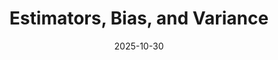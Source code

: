 ---
layout: lecture
number: 19
date: 2025-10-30
published: false
title: Estimators, Bias, and Variance
presented_by: Josh Grossman
slido:
recording: 
files:
  slides: 
  pdf_slides:
  code:
  code_html:
  notebook:
  notes:
  additional_files:
    - name:
      link:
      target: #or leave empty
---
